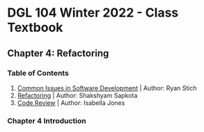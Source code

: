 # DGL 104 Winter 2022 - Class Textbook
## Chapter 4: Refactoring
### Table of Contents
1. [Common Issues in Software Development](/ch4/common-issues/README.md) | Author: Ryan Stich
2. [Refactoring](/ch4/refactoring/README.md) | Author: Shakshyam Sapkota
3. [Code Review](/ch4/code-review/README.md) | Author: Isabella Jones
### Chapter 4 Introduction



